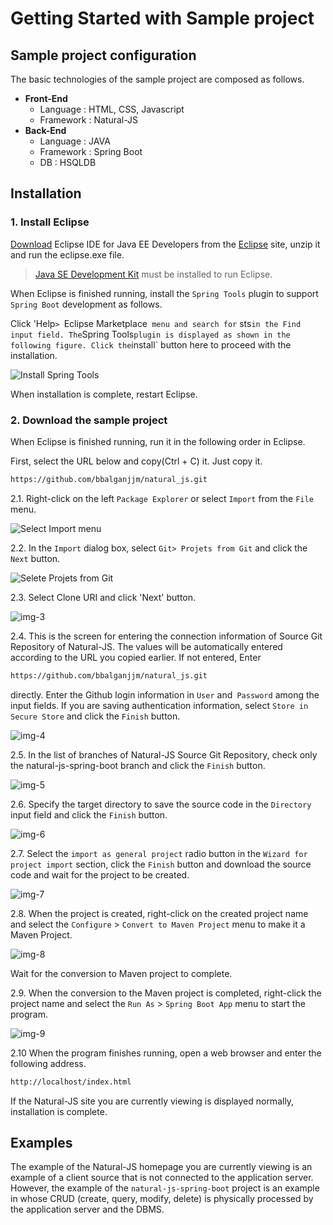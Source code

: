 Getting Started with Sample project
===

<ul class="contents links" style="margin-left: -267px;width: 237px;"></ul>

[eclipse]: https://www.eclipse.org
[eclipse-download]: https://www.eclipse.org/downloads/eclipse-packages/
[jdk]: http://www.oracle.com/technetwork/java/javase/downloads/index.html

[img-0]: ./images/gtst/gtst2000/0.png
[img-1]: ./images/gtst/gtst2000/1.png
[img-2]: ./images/gtst/gtst2000/2.png
[img-3]: ./images/gtst/gtst2000/3.png
[img-4]: ./images/gtst/gtst2000/4.png
[img-5]: ./images/gtst/gtst2000/5.png
[img-6]: ./images/gtst/gtst2000/6.png
[img-7]: ./images/gtst/gtst2000/7.png
[img-8]: ./images/gtst/gtst2000/8.png
[img-9]: ./images/gtst/gtst2000/9.png

## Sample project configuration

The basic technologies of the sample project are composed as follows.

* **Front-End**
     * Language : HTML, CSS, Javascript
     * Framework : Natural-JS
* **Back-End**
     * Language : JAVA
     * Framework : Spring Boot
     * DB : HSQLDB

## Installation

### 1. Install Eclipse
[Download][eclipse-download] Eclipse IDE for Java EE Developers from the [Eclipse][eclipse] site, unzip it and run the eclipse.exe file.
>[Java SE Development Kit][jdk] must be installed to run Eclipse.

When Eclipse is finished running, install the `Spring Tools` plugin to support `Spring Boot` development as follows.

Click 'Help`> `Eclipse Marketplace` menu and search for` sts` in the Find input field.
The `Spring Tools` plugin is displayed as shown in the following figure. Click the `install` button here to proceed with the installation.

![Install Spring Tools][img-0]

When installation is complete, restart Eclipse.

### 2. Download the sample project
When Eclipse is finished running, run it in the following order in Eclipse.

First, select the URL below and copy(Ctrl + C) it. Just copy it.
```md
https://github.com/bbalganjjm/natural_js.git
```

2.1. Right-click on the left `Package Explorer` or select `Import` from the `File` menu.

![Select Import menu][img-1]

2.2. In the `Import` dialog box, select `Git> Projets from Git` and click the `Next` button.

![Selete Projets from Git][img-2]

2.3. Select Clone URI and click 'Next' button.

![img-3][]

2.4. This is the screen for entering the connection information of  Source Git Repository of Natural-JS. The values ​​will be automatically entered according to the URL you copied earlier. If not entered, Enter
```md
https://github.com/bbalganjjm/natural_js.git
```
directly.
Enter the Github login information in `User` and` Password` among the input fields. If you are saving authentication information, select `Store in Secure Store` and click the `Finish` button.

![img-4][]

2.5. In the list of branches of Natural-JS Source Git Repository, check only the natural-js-spring-boot branch and click the `Finish` button.

![img-5][]

2.6. Specify the target directory to save the source code in the `Directory` input field and click the `Finish` button.

![img-6][]

2.7. Select the `import as general project` radio button in the `Wizard for project import` section, click the `Finish` button and download the source code and wait for the project to be created.

![img-7][]

2.8. When the project is created, right-click on the created project name and select the `Configure` > `Convert to Maven Project` menu to make it a Maven Project.

![img-8][]

Wait for the conversion to Maven project to complete.

2.9. When the conversion to the Maven project is completed, right-click the project name and select the `Run As` > `Spring Boot App` menu to start the program.

![img-9][]

2.10 When the program finishes running, open a web browser and enter the following address.
```md
http://localhost/index.html
```
If the Natural-JS site you are currently viewing is displayed normally, installation is complete.

## Examples
The example of the Natural-JS homepage you are currently viewing is an example of a client source that is not connected to the application server. However, the example of the `natural-js-spring-boot` project is an example in whose CRUD (create, query, modify, delete) is physically processed by the application server and the DBMS.